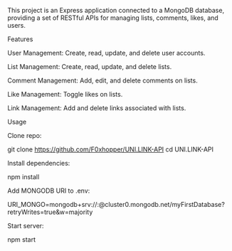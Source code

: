 This project is an Express application connected to a MongoDB database, providing a set of RESTful APIs for managing lists, comments, likes, and users.

Features

User Management: Create, read, update, and delete user accounts.

List Management: Create, read, update, and delete lists.

Comment Management: Add, edit, and delete comments on lists.

Like Management: Toggle likes on lists.

Link Management: Add and delete links associated with lists.

Usage

Clone repo:

git clone https://github.com/F0xhopper/UNI.LINK-API
cd UNI.LINK-API

Install dependencies:

npm install

Add MONGODB URI to .env:

URI_MONGO=mongodb+srv://<username>:<password>@cluster0.mongodb.net/myFirstDatabase?retryWrites=true&w=majority

Start server:

npm start
